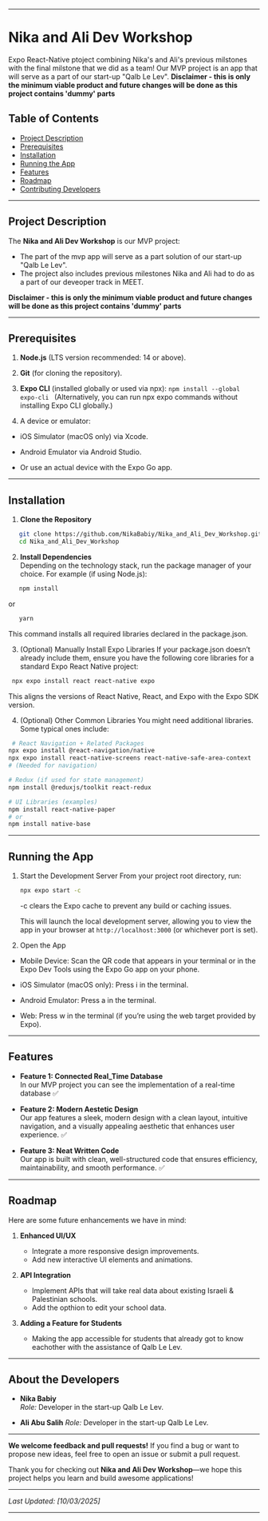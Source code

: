 
---

# Nika and Ali Dev Workshop

Expo React-Native ptoject combining Nika's and Ali's previous milstones with the final milstone that we did as a team! 
Our MVP project is an app that will serve as a part of our start-up "Qalb Le Lev". 
**Disclaimer - this is only the minimum viable product and future changes will be done as this project contains 'dummy' parts** 

## Table of Contents
- [Project Description](#project-description)
- [Prerequisites](#prerequisites)
- [Installation](#installation)
- [Running the App](#running-the-app)
- [Features](#features)
- [Roadmap](#roadmap)
- [Contributing Developers](#contributing-developers)

---
## Project Description

The **Nika and Ali Dev Workshop** is our MVP project: 
- The part of the mvp app  will serve as a part solution of our start-up "Qalb Le Lev". 
- The project also includes previous milestones Nika and Ali had to do as a part of our deveoper track in MEET. 

**Disclaimer - this is only the minimum viable product and future changes will be done as this project contains 'dummy' parts** 

---
## Prerequisites

1. **Node.js** (LTS version recommended: 14 or above).


2. **Git** (for cloning the repository).

3. **Expo CLI** (installed globally or used via npx):
   ```npm install --global expo-cli ```
   (Alternatively, you can run npx expo commands without installing Expo CLI globally.)
   
4. A device or emulator:

- iOS Simulator (macOS only) via Xcode.

- Android Emulator via Android Studio.

- Or use an actual device with the Expo Go app.


---
## Installation

1. **Clone the Repository**  
```bash
   git clone https://github.com/NikaBabiy/Nika_and_Ali_Dev_Workshop.git
   cd Nika_and_Ali_Dev_Workshop
   ```

2. **Install Dependencies**  
   Depending on the technology stack, run the package manager of your choice. For example (if using Node.js):
```bash
   npm install
   ```
   or
   
```bash
   yarn
   ```
   This command installs all required libraries declared in the package.json.


3. (Optional) Manually Install Expo Libraries
If your package.json doesn’t already include them, ensure you have the following core libraries for a standard Expo React Native project:

```bash
 npx expo install react react-native expo
```

This aligns the versions of React Native, React, and Expo with the Expo SDK version.

4. (Optional) Other Common Libraries
You might need additional libraries. Some typical ones include:
```bash
 # React Navigation + Related Packages
npx expo install @react-navigation/native
npx expo install react-native-screens react-native-safe-area-context 
# (Needed for navigation)

# Redux (if used for state management)
npm install @reduxjs/toolkit react-redux

# UI Libraries (examples)
npm install react-native-paper
# or
npm install native-base
```


---

## Running the App

1. Start the Development Server From your project root directory, run:
   ```bash
   npx expo start -c
   ```
   -c clears the Expo cache to prevent any build or caching issues.

   This will launch the local development server, allowing you to view the app in your browser at `http://localhost:3000` (or whichever port is set).

2. Open the App

- Mobile Device: Scan the QR code that appears in your terminal or in the Expo Dev Tools using the Expo Go app on your phone.

- iOS Simulator (macOS only): Press i in the terminal.

- Android Emulator: Press a in the terminal.

- Web: Press w in the terminal (if you’re using the web target provided by Expo).


---

## Features

- **Feature 1: Connected Real_Time Database**  
 In our MVP project you can see the implementation of a real-time database ✅

- **Feature 2: Modern Aestetic Design**  
  Our app features a sleek, modern design with a clean layout, intuitive navigation, and a visually appealing aesthetic that enhances user experience. ✅

- **Feature 3: Neat Written Code**  
  Our app is built with clean, well-structured code that ensures efficiency, maintainability, and smooth performance. ✅

---

## Roadmap

Here are some future enhancements we have in mind:

1. **Enhanced UI/UX**  
   - Integrate a more responsive design improvements.  
   - Add new interactive UI elements and animations.

2. **API Integration**  
   - Implement APIs that will take real data about existing Israeli & Palestinian schools.  
   - Add the opthion to edit your school data.

3. **Adding a Feature for Students**  
   - Making the app accessible for students that already got to know eachother with the assistance of Qalb Le Lev.  
   

---

## About the Developers

- **Nika Babiy**  
  *Role:* Developer in the start-up Qalb Le Lev.
  
- **Ali Abu Salih** 
*Role:* Developer in the start-up Qalb Le Lev.
 


---

**We welcome feedback and pull requests!** If you find a bug or want to propose new ideas, feel free to open an issue or submit a pull request. 

Thank you for checking out **Nika and Ali Dev Workshop**—we hope this project helps you learn and build awesome applications!

---

*Last Updated: [10/03/2025]*

---

